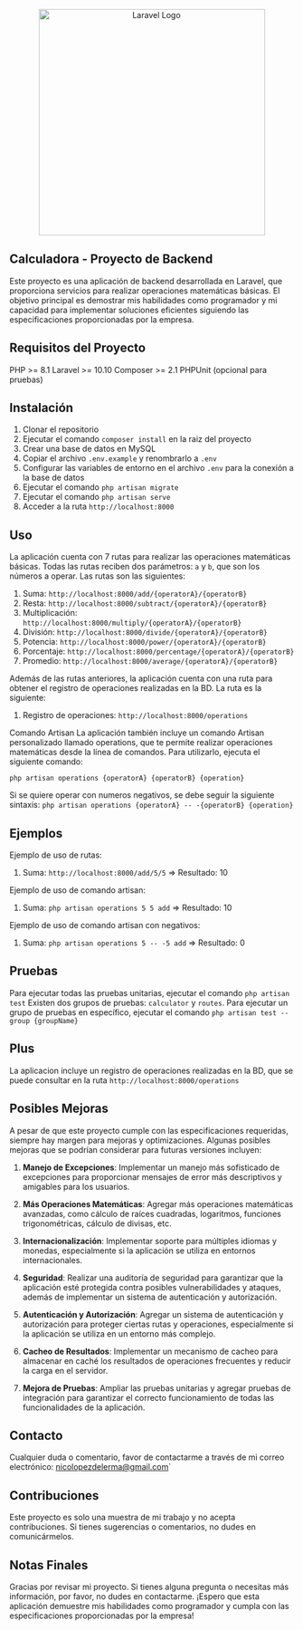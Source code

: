 <p align="center"><a href="https://laravel.com" target="_blank"><img src="https://raw.githubusercontent.com/laravel/art/master/logo-lockup/5%20SVG/2%20CMYK/1%20Full%20Color/laravel-logolockup-cmyk-red.svg" width="400" alt="Laravel Logo"></a></p>

## Calculadora - Proyecto de Backend
Este proyecto es una aplicación de backend desarrollada en Laravel, que proporciona servicios para realizar operaciones matemáticas básicas. El objetivo principal es demostrar mis habilidades como programador y mi capacidad para implementar soluciones eficientes siguiendo las especificaciones proporcionadas por la empresa.

## Requisitos del Proyecto
PHP >= 8.1
Laravel >= 10.10
Composer >= 2.1
PHPUnit (opcional para pruebas)

## Instalación
  1. Clonar el repositorio
  2. Ejecutar el comando `composer install` en la raiz del proyecto
  3. Crear una base de datos en MySQL
  4. Copiar el archivo `.env.example` y renombrarlo a `.env`
  5. Configurar las variables de entorno en el archivo `.env` para la conexión a la base de datos
  6. Ejecutar el comando `php artisan migrate`
  7. Ejecutar el comando `php artisan serve`
  8. Acceder a la ruta `http://localhost:8000`

## Uso
La aplicación cuenta con 7 rutas para realizar las operaciones matemáticas básicas. Todas las rutas reciben dos parámetros: `a` y `b`, que son los números a operar. Las rutas son las siguientes:

  1. Suma: `http://localhost:8000/add/{operatorA}/{operatorB}`
  2. Resta: `http://localhost:8000/subtract/{operatorA}/{operatorB}`
  3. Multiplicación: `http://localhost:8000/multiply/{operatorA}/{operatorB}`
  4. División: `http://localhost:8000/divide/{operatorA}/{operatorB}`
  5. Potencia: `http://localhost:8000/power/{operatorA}/{operatorB}`
  6. Porcentaje: `http://localhost:8000/percentage/{operatorA}/{operatorB}`
  7. Promedio: `http://localhost:8000/average/{operatorA}/{operatorB}`

Además de las rutas anteriores, la aplicación cuenta con una ruta para obtener el registro de operaciones realizadas en la BD. La ruta es la siguiente:
  1. Registro de operaciones: `http://localhost:8000/operations`

Comando Artisan
La aplicación también incluye un comando Artisan personalizado llamado operations, que te permite realizar operaciones matemáticas desde la línea de comandos. Para utilizarlo, ejecuta el siguiente comando:

`php artisan operations {operatorA} {operatorB} {operation}`

Si se quiere operar con numeros negativos, se debe seguir la  siguiente sintaxis:
`php artisan operations {operatorA} -- -{operatorB} {operation}`

## Ejemplos
Ejemplo de uso de rutas:
  1. Suma: `http://localhost:8000/add/5/5` => Resultado: 10

Ejemplo de uso de comando artisan:
  1. Suma: `php artisan operations 5 5 add` => Resultado: 10

Ejemplo de uso de comando artisan con negativos:
  1. Suma: `php artisan operations 5 -- -5 add`  => Resultado: 0

## Pruebas
Para ejecutar todas las pruebas unitarias, ejecutar el comando `php artisan test`
Existen dos grupos de pruebas: `calculator` y `routes`.
Para ejecutar un grupo de pruebas en específico, ejecutar el comando `php artisan test --group {groupName}`

## Plus
La aplicacion incluye un registro de operaciones realizadas en la BD, que se puede consultar en la ruta `http://localhost:8000/operations`

## Posibles Mejoras
A pesar de que este proyecto cumple con las especificaciones requeridas, siempre hay margen para mejoras y optimizaciones. 
Algunas posibles mejoras que se podrían considerar para futuras versiones incluyen:

  1. **Manejo de Excepciones**: 
  Implementar un manejo más sofisticado de excepciones para proporcionar mensajes de error más descriptivos y amigables para los usuarios.

  2. **Más Operaciones Matemáticas**: 
  Agregar más operaciones matemáticas avanzadas, como cálculo de raíces cuadradas, logaritmos, funciones trigonométricas, cálculo de divisas, etc.

  3. **Internacionalización**: 
  Implementar soporte para múltiples idiomas y monedas, especialmente si la aplicación se utiliza en entornos internacionales.

  4. **Seguridad**: 
  Realizar una auditoría de seguridad para garantizar que la aplicación esté protegida contra posibles vulnerabilidades y ataques, además de implementar un sistema de autenticación y autorización.

  5. **Autenticación y Autorización**: 
  Agregar un sistema de autenticación y autorización para proteger ciertas rutas y operaciones, especialmente si la aplicación se utiliza en un entorno más complejo.

  6. **Cacheo de Resultados**: 
  Implementar un mecanismo de cacheo para almacenar en caché los resultados de operaciones frecuentes y reducir la carga en el servidor.

  7. **Mejora de Pruebas**: 
  Ampliar las pruebas unitarias y agregar pruebas de integración para garantizar el correcto funcionamiento de todas las funcionalidades de la aplicación.

## Contacto
Cualquier duda o comentario, favor de contactarme a través de mi correo electrónico: nicolopezdelerma@gmail.com`

## Contribuciones
Este proyecto es solo una muestra de mi trabajo y no acepta contribuciones. Si tienes sugerencias o comentarios, no dudes en comunicármelos.

## Notas Finales
Gracias por revisar mi proyecto. Si tienes alguna pregunta o necesitas más información, por favor, no dudes en contactarme. 
¡Espero que esta aplicación demuestre mis habilidades como programador y cumpla con las especificaciones proporcionadas por la empresa!